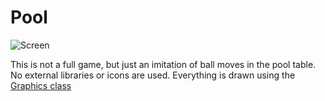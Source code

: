 # Pool

![Screen](https://raw.githubusercontent.com/Maharramoff/pool/master/screen.png)

This is not a full game, but just an imitation of ball moves in the pool table. No external libraries or icons are used. Everything is drawn using the [Graphics class](https://docs.oracle.com/javase/7/docs/api/java/awt/Graphics.html)
